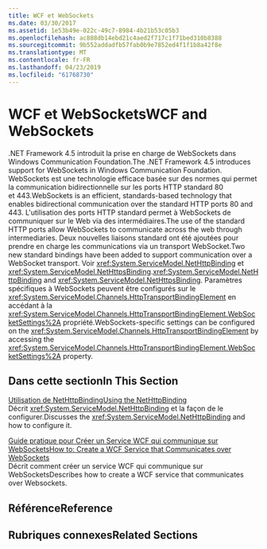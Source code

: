 ```yaml
---
title: WCF et WebSockets
ms.date: 03/30/2017
ms.assetid: 1e53b49e-022c-49c7-8984-4b21b53c05b3
ms.openlocfilehash: ac888db14ebd21c4aed2f717c1f71bed310b8388
ms.sourcegitcommit: 9b552addadfb57fab0b9e7852ed4f1f1b8a42f8e
ms.translationtype: MT
ms.contentlocale: fr-FR
ms.lasthandoff: 04/23/2019
ms.locfileid: "61768730"
---
```

# <a name="wcf-and-websockets"></a><span data-ttu-id="1ee9d-102">WCF et WebSockets</span><span class="sxs-lookup"><span data-stu-id="1ee9d-102">WCF and WebSockets</span></span>
<span data-ttu-id="1ee9d-103">.NET Framework 4.5 introduit la prise en charge de WebSockets dans Windows Communication Foundation.</span><span class="sxs-lookup"><span data-stu-id="1ee9d-103">The .NET Framework 4.5 introduces support for WebSockets in Windows Communication Foundation.</span></span>  <span data-ttu-id="1ee9d-104">WebSockets est une technologie efficace basée sur des normes qui permet la communication bidirectionnelle sur les ports HTTP standard 80 et 443.</span><span class="sxs-lookup"><span data-stu-id="1ee9d-104">WebSockets is an efficient, standards-based technology that enables bidirectional communication over the standard HTTP ports 80 and 443.</span></span> <span data-ttu-id="1ee9d-105">L'utilisation des ports HTTP standard permet à WebSockets de communiquer sur le Web via des intermédiaires.</span><span class="sxs-lookup"><span data-stu-id="1ee9d-105">The use of the standard HTTP ports allow WebSockets to communicate across the web through intermediaries.</span></span>  <span data-ttu-id="1ee9d-106">Deux nouvelles liaisons standard ont été ajoutées pour prendre en charge les communications via un transport WebSocket.</span><span class="sxs-lookup"><span data-stu-id="1ee9d-106">Two new standard bindings have been added to support communication over a WebSocket transport.</span></span> <span data-ttu-id="1ee9d-107">Voir <xref:System.ServiceModel.NetHttpBinding> et <xref:System.ServiceModel.NetHttpsBinding>.</span><span class="sxs-lookup"><span data-stu-id="1ee9d-107"><xref:System.ServiceModel.NetHttpBinding> and <xref:System.ServiceModel.NetHttpsBinding>.</span></span> <span data-ttu-id="1ee9d-108">Paramètres spécifiques à WebSockets peuvent être configurés sur le <xref:System.ServiceModel.Channels.HttpTransportBindingElement> en accédant à la <xref:System.ServiceModel.Channels.HttpTransportBindingElement.WebSocketSettings%2A> propriété.</span><span class="sxs-lookup"><span data-stu-id="1ee9d-108">WebSockets-specific settings can be configured on the <xref:System.ServiceModel.Channels.HttpTransportBindingElement> by accessing the <xref:System.ServiceModel.Channels.HttpTransportBindingElement.WebSocketSettings%2A> property.</span></span>
  
## <a name="in-this-section"></a><span data-ttu-id="1ee9d-109">Dans cette section</span><span class="sxs-lookup"><span data-stu-id="1ee9d-109">In This Section</span></span>  
 [<span data-ttu-id="1ee9d-110">Utilisation de NetHttpBinding</span><span class="sxs-lookup"><span data-stu-id="1ee9d-110">Using the NetHttpBinding</span></span>](../../../../docs/framework/wcf/feature-details/using-the-nethttpbinding.md)  
 <span data-ttu-id="1ee9d-111">Décrit <xref:System.ServiceModel.NetHttpBinding> et la façon de le configurer.</span><span class="sxs-lookup"><span data-stu-id="1ee9d-111">Discusses the <xref:System.ServiceModel.NetHttpBinding> and how to configure it.</span></span>  
  
 [<span data-ttu-id="1ee9d-112">Guide pratique pour Créer un Service WCF qui communique sur WebSockets</span><span class="sxs-lookup"><span data-stu-id="1ee9d-112">How to: Create a WCF Service that Communicates over WebSockets</span></span>](../../../../docs/framework/wcf/feature-details/how-to-create-a-wcf-service-that-communicates-over-websockets.md)  
 <span data-ttu-id="1ee9d-113">Décrit comment créer un service WCF qui communique sur WebSockets</span><span class="sxs-lookup"><span data-stu-id="1ee9d-113">Describes how to create a WCF service that communicates over Websockets.</span></span>  
  
## <a name="reference"></a><span data-ttu-id="1ee9d-114">Référence</span><span class="sxs-lookup"><span data-stu-id="1ee9d-114">Reference</span></span>  
  
## <a name="related-sections"></a><span data-ttu-id="1ee9d-115">Rubriques connexes</span><span class="sxs-lookup"><span data-stu-id="1ee9d-115">Related Sections</span></span>
